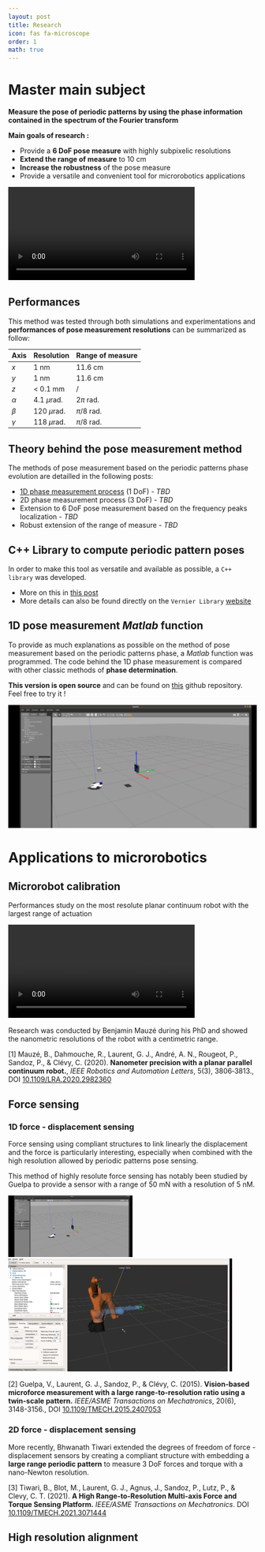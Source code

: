 ```yaml
---
layout: post
title: Research
icon: fas fa-microscope
order: 1
math: true
---
```


# Master main subject

**Measure the pose of periodic patterns by using the phase information contained in the spectrum of the Fourier transform**

**Main goals of research :**

- Provide a **6 DoF pose measure** with highly subpixelic resolutions
- **Extend the range of measure** to 10 cm
- **Increase the robustness** of the pose measure
- Provide a versatile and convenient tool for microrobotics applications

<video src="../media/parallel_robots/first_prototype_tricept_Trim.mp4" width="75%" controls autoplay loop></video>

## Performances

This method was tested through both simulations and experimentations and **performances of pose measurement resolutions** can be summarized as follow:

| Axis     | Resolution    | Range of measure |
| -------- | ------------- | ---------------- |
| $x$      | 1 nm          | 11.6 cm          |
| $y$      | 1 nm          | 11.6 cm          |
| $z$      | < 0.1 mm      | /                |
| $\alpha$ | 4.1 $\mu$rad. | $2\pi$ rad.      |
| $\beta$  | 120 $\mu$rad. | $\pi/8$ rad.     |
| $\gamma$ | 118 $\mu$rad. | $\pi/8$ rad.     |

## Theory behind the pose measurement method

The methods of pose measurement based on the periodic patterns phase evolution are detailled in the following posts:

- [1D phase measurement process](https://antoineandre.github.io/posts/1DPhaseMeasurement/) (1 DoF) - _TBD_
- 2D phase measurement process (3 DoF) - _TBD_
- Extension to 6 DoF pose measurement based on the frequency peaks localization - _TBD_
- Robust extension of the range of measure - _TBD_

## C++ Library to compute periodic pattern poses

In order to make this tool as versatile and available as possible, a `C++ library` was developed.

- More on this in [this post](https://antoineandre.github.io/posts/vernierLibrary/)
- More details can also be found directly on the `Vernier Library` [website](https://projects.femto-st.fr/vernier/en)

## 1D pose measurement _Matlab_ function

To provide as much explanations as possible on the method of pose measurement based on the periodic patterns phase, a _Matlab_ function was programmed. The code behind the 1D phase measurement is compared with other classic methods of **phase determination**.

**This version is open source** and can be found on [this](https://github.com/AntoineAndre/1D_phase_measurement) github repository. Feel free to try it !

![](../media/industrial_ROS/kukaros1.PNG)

# Applications to microrobotics

## Microrobot calibration

Performances study on the most resolute planar continuum robot with the largest range of actuation

<video src="../media/parallel_robots/first_prototype_tricept_Trim.mp4" width="75%" controls autoplay loop></video>

Research was conducted by Benjamin Mauzé during his PhD and showed the nanometric resolutions of the robot with a centimetric range.

[1] Mauzé, B., Dahmouche, R., Laurent, G. J., André, A. N., Rougeot, P., Sandoz, P., & Clévy, C. (2020). **Nanometer precision with a planar parallel continuum robot.**, _IEEE Robotics and Automation Letters_, 5(3), 3806‑3813., DOI [10.1109/LRA.2020.2982360](https://doi.org/10.1109/LRA.2020.2982360)

## Force sensing

### 1D force - displacement sensing

Force sensing using compliant structures to link linearly the displacement and the force is particularly interesting, especially when combined with the high resolution allowed by periodic patterns pose sensing.

This method of highly resolute force sensing has notably been studied by Guelpa to provide a sensor with a range of 50 mN with a resolution of 5 nM.

<img src="../media/industrial_ROS/kukaros1.PNG" width="50%">

<img src="../media/industrial_ROS/kukaros2.png" width="90%">

[2] Guelpa, V., Laurent, G. J., Sandoz, P., & Clévy, C. (2015). **Vision-based microforce measurement with a large range-to-resolution ratio using a twin-scale pattern.** _IEEE/ASME Transactions on Mechatronics_, 20(6), 3148-3156., DOI [10.1109/TMECH.2015.2407053](https://doi.org/10.1109/TMECH.2015.2407053)

### 2D force - displacement sensing

More recently, Bhwanath Tiwari extended the degrees of freedom of force - displacement sensors by creating a compliant structure with embedding a **large range periodic pattern** to measure 3 DoF forces and torque with a nano-Newton resolution.


[3] Tiwari, B., Blot, M., Laurent, G. J., Agnus, J., Sandoz, P., Lutz, P., & Clevy, C. T. (2021). **A High Range-to-Resolution Multi-axis Force and Torque Sensing Platform.** _IEEE/ASME Transactions on Mechatronics_. DOI [10.1109/TMECH.2021.3071444](https://doi.org/10.1109/TMECH.2021.3071444)

## High resolution alignment
